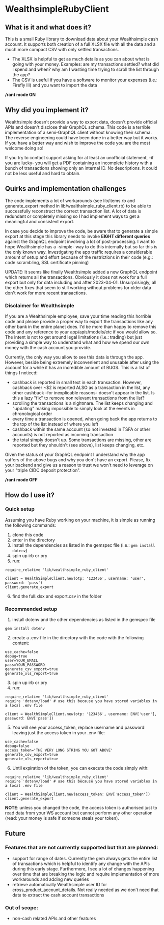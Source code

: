 # WealthsimpleRubyClient

## What is it and what does it?

This is a small Ruby library to download data about your Wealthsimple cash account. It supports both creation of a full XLSX file with all the data and a much more compact CSV with only settled transactions.
- The XLSX is helpful to get as much details as you can about what is going with your money. Examples: are my transactions settled? what did I spend and when? why am I wasting time trying to scroll the list through the app?
- The CSV is useful if you have a software to monitor your expenses (i.e.: Firefly III) and you want to import the data

**/rant mode ON**

## Why did you implement it?
Wealthsimple doesn't provide a way to export data, doesn't provide official APIs and doesn't disclose their GraphQL schema. This code is a terrible implementation of a semi-GraphQL client without knowing their schema. The reverse engineering could have been done in a better way but it works. If you have a better way and wish to improve the code you are the most welcome doing so!

If you try to contact support asking for at least an unofficial statement, -if you are lucky- you will get a PDF containing an incomplete history with a bunch of transactions showing only an internal ID. No descriptions. It could not be less useful and hard to obtain.

## Quirks and implementation challenges
The code implements a lot of workarounds (see lib/items.rb and generate_export method in lib/wealthsimple_ruby_client.rb) to be able to successfully reconstruct the correct transaction list. A lot of data is redundant or completely missing so I had implement ways to get a meaningful and consistent export.

In case you decide to improve the code, be aware that to generate a simple export at this stage this library needs to invoke **EIGHT different queries** against the GraphQL endpoint involving a lot of post-processing. I want to hope Wealthsimple has a -simple- way to do this internally but so far this is the only known way. Investigating the app traffic requires a considerable amount of setup and effort because of the restrictions in their code (e.g.: code scrambling, SSL certificate pinning)

UPDATE: It seems like finally Wealthsimple added a new GraphQL endpoint which returns all the transactions. Obviously it does not work for a full export but only for data including and after 2023-04-01. Unsurprisingly, all the other fixes that seem to still working without problems for older data don't work for more recent transactions.

### Disclaimer for Wealthsimple
If you are a Wealthsimple employee, save your time reading this horrible code and please provide a proper way to export the transactions like any other bank in the entire planet does. I'd be more than happy to remove this code and any reference to your app/apis/models/etc if you would allow so. The intent is not to get around legal limitations (i.e.: trading) but just providing a simple way to understand what and how we spend our own money with the cash account you provide.

Currently, the only way you allow to see this data is through the app. However, beside being extremely inconvenient and unusable after using the account for a while it has an incredible amount of BUGS. This is a list of things I noticed:
- cashback is reported in small text in each transaction. However, cashback over ~$2 is reported ALSO as a transaction in the list, any other cashback -for inexplicable reasons- doesn't appear in the list. Is this a lazy "fix" to remove non relevant transactions from the list?
- scrolling the transactions is a nightmare. The list keeps changing and "updating" making impossible to simply look at the events in chronological order
- every time a transaction is opened, when going back the app returns to the top of the list instead of where you left
- cashback within the same account (so not invested in TSFA or other accounts) is not reported as incoming transaction
- the total simply doesn't up. Some transactions are missing, other are reported but they shouldn't (see above), list keeps changing, etc.

Given the status of your GraphQL endpoint I understand why the app suffers of the above bugs and why you don't have an export. Please, fix your backend and give us a reason to trust we won't need to leverage on your "triple CIDC deposit protection".

**/rant mode OFF**
## How do I use it?
### Quick setup
Assuming you have Ruby working on your machine, it is simple as running the following commands:
1. clone this code
2. enter in the directory
3. install the dependencies as listed in the gemspec file (i.e.: ```gem install dotenv```)
4. spin up irb or pry
5. run:
```
require_relative 'lib/wealthsimple_ruby_client'

client = WealthSimpleClient.new(otp: '123456', username: 'user', password: 'pass')
client.generate_export
```
6. find the full.xlsx and export.csv in the folder
### Recommended setup
1. install dotenv and the other dependencies as listed in the gemspec file
```
gem install dotenv
```
2. create a .env file in the directory with the code with the following content:
```
use_cache=false
debug=true
user=YOUR_EMAIL
pass=YOUR_PASSWORD
generate_csv_export=true
generate_xls_report=true
```
3. spin up irb or pry
4. run:
```
require_relative 'lib/wealthsimple_ruby_client'
require 'dotenv/load' # use this because you have stored variables in a local .env file

client = WealthSimpleClient.new(otp: '123456', username: ENV['user'], password: ENV['pass'])
```
5. You will see your access_token, replace username and password leaving just the access token in your .env file:
```
use_cache=false
debug=false
access_token='THE VERY LONG STRING YOU GOT ABOVE'
generate_csv_export=true
generate_xls_report=true
```
6. Until expiration of the token, you can execute the code simply with:
```
require_relative 'lib/wealthsimple_ruby_client'
require 'dotenv/load' # use this because you have stored variables in a local .env file

client = WealthSimpleClient.new(access_token: ENV['access_token'])
client.generate_export
```
**NOTE**: unless you changed the code, the access token is authorised just to read data from your WS account but cannot perform any other operation (read: your money is safe if someone steals your token).
## Future

### Features that are not currently supported but that are planned:
- support for range of dates. Currently the gem always gets the entire list of transactions which is helpful to identify any change with the APIs during this early stage. Furthermore, I see a lot of changes happening over time that are breaking the logic and require implementation of more workarounds and adding new queries
- retrieve automatically Wealthsimple user ID for cross_product_account_details. Not really needed as we don't need that data to extract the cash account transactions

### Out of scope:
- non-cash related APIs and other features
